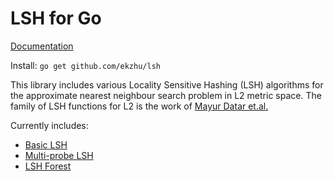 # LSH for Go

[Documentation](https://godoc.org/github.com/ekzhu/lsh)

Install: `go get github.com/ekzhu/lsh`

This library includes various Locality Sensitive Hashing (LSH) algorithms
for the approximate nearest neighbour search problem in L2 metric space.
The family of LSH functions for L2 is the work of 
[Mayur Datar et.al.](http://www.cs.princeton.edu/courses/archive/spr05/cos598E/bib/p253-datar.pdf)

Currently includes:

* [Basic LSH](http://www.vldb.org/conf/1999/P49.pdf)
* [Multi-probe LSH](http://www.cs.princeton.edu/cass/papers/mplsh_vldb07.pdf)
* [LSH Forest](http://infolab.stanford.edu/~bawa/Pub/similarity.pdf)

